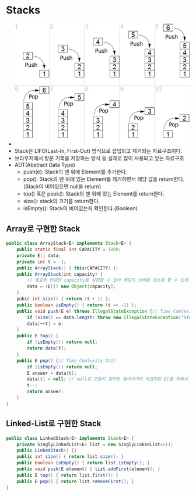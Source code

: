 # Stacks
- ![Stack](./Lifo_stack.png)
- Stack은 LIFO(Last-In, First-Out) 방식으로 삽입되고 제거되는 자료구조이다.
- 브라우저에서 방문 기록을 저장하는 방식 등 실제로 많이 사용되고 있는 자료구조
- ADT(Abstract Data Type)
  - push(e): Stack의 맨 위에 Element를 추가한다.
  - pop(): Stack의 맨 위에 있는 Element를 제거하면서 해당 값을 return한다. (Stack이 비어있으면 null을 return)
  - top() 혹은 peek(): Stack의 맨 위에 있는 Element를 return한다.
  - size(): stack의 크기를 return한다.
  - isEmpty(): Stack이 비어있는지 확인한다.(Boolean)

## Array로 구현한 Stack
``` java
public class ArrayStack<E> implements Stack<E> {
    public static final int CAPACITY = 1000;
    private E[] data;
    private int t = -1;
    public ArrayStack() { this(CAPACITY) };
    public ArrayStack(int capacity) {
        // 필요한 만큼만 capacity를 설정할 수 있어 메모리 낭비를 최소화 할 수 있게 만들었다.
        data = (E[]) new Object[capacity];
    }
    pubic int size() { return (t + 1) };
    public boolean isEmpty() { return (t == -1) };
    public void push(E e) throws IllegalStateException {// Time Comlexity O(1)
        if (size() == data.length) throw new IllegalStateException("Stack is full");
        data[++t] = e;
    }
    public E top() {
        if (isEmpty()) return null;
        return data[t];
    }
    public E pop() {// Time Comlexity O(1)
        if (isEmpty()) return null;
        E answer = data[t];
        data[t] = null; // null로 만들지 않아도 돌아가기야 하겠지만 GC를 위해서 이렇게 하는게 좋음
        t--;
        return answer;
    }
}
```

## Linked-List로 구현한 Stack
``` java
public class LinkedStack<E> implements Stack<E> {
    private SinglyLinkedList<E> list = new SinglyLinkedList<>();
    public LinkedStack() {}
    public int size() { return list.size(); }
    public boolean isEmpty() { return list.isEmpty(); }
    public void push(E element) { list.addFirst(element); }
    public E top() { return list.first(); }
    public E pop() { return list.removeFirst(); }
}
```
